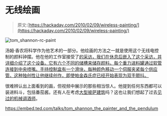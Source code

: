 # 无线绘画

> 原文:[https://hackaday.com/2010/02/09/wireless-painting/](https://hackaday.com/2010/02/09/wireless-painting/)

![](../Images/8a1bb3872d4e2cb445e84712e2dd018c.png "tom_shannon-rc-paint")

汤姆·香农将科学作为他艺术的一部分。他绘画的方法之一就是使用这个无线电控制的颜料钟摆。他在他的工作室接受了[的采访，我们在休息后嵌入了这个采访，并详细介绍了这个设备。它有六个不同的储槽来储存颜料。每个重力进料罐通过软管连接到中央喷嘴。手持控制盒有一个滑块，每种颜色移动一个伺服夹紧每个供应管。这种独创性让他继续创作，即使帕金森氏症已经开始表现为双手颤抖。](http://www.ted.com/talks/tom_shannon_the_painter_and_the_pendulum.html)

很难辨认出上面看到的画，但视频中展示的那些相当惊人。他提到任何东西都可以装进料斗，包括番茄酱。还有人在考虑[大型披萨建筑](http://hackaday.com/2010/02/03/print-your-own-pizza/)吗？这也让我们想起了过去[见过的](http://hackaday.com/2009/02/24/bar2d2-gets-automated/)[机械调酒师](http://hackaday.com/2009/12/07/simple-liquid-dispenser-for-auto-cocktails/)。

<https://embed.ted.com/talks/tom_shannon_the_painter_and_the_pendulum>

</body> </html>